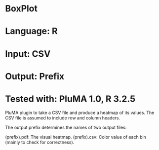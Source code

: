 # BoxPlot
# Language: R
# Input: CSV
# Output: Prefix 
# Tested with: PluMA 1.0, R 3.2.5

PluMA plugin to take a CSV file and produce a heatmap of its values. 
The CSV file is assumed to include row and column headers.

The output prefix determines the names of two output files:

(prefix).pdf:  The visual heatmap.
(prefix).csv:  Color value of each bin (mainly to check for correctness).
